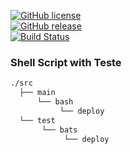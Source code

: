 
[![GitHub license](https://img.shields.io/badge/license-CC0-blue.svg)](https://raw.githubusercontent.com/wesley-ramos/shell_script_project/master/LICENSE)	
[![GitHub release](https://img.shields.io/github/release/wesley-ramos/shell_script_project.svg)](https://github.com/wesley-ramos/shell_script_project/releases/latest)	
[![Build Status](https://travis-ci.org/wesley-ramos/shell_script_project.svg?branch=master)](https://travis-ci.org/wesley-ramos/shell_script_project)

### Shell Script with Teste

```bash
./src
  ├── main
      └── bash
           └── deploy
  └── test
       └── bats
            └── deploy
```



